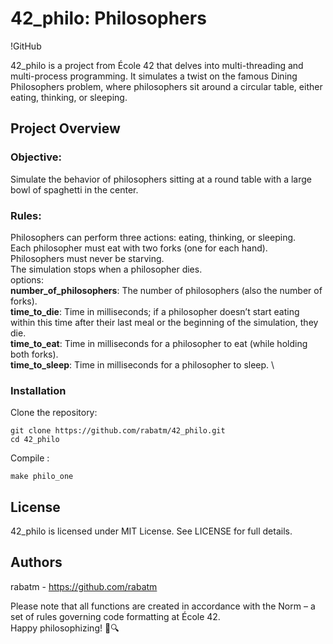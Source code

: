 # 42_philo: Philosophers
!GitHub

42_philo is a project from École 42 that delves into multi-threading and multi-process programming. It simulates a twist on the famous Dining Philosophers problem, where philosophers sit around a circular table, either eating, thinking, or sleeping.

## Project Overview
### Objective: 
Simulate the behavior of philosophers sitting at a round table with a large bowl of spaghetti in the center.
### Rules:
Philosophers can perform three actions: eating, thinking, or sleeping. \
Each philosopher must eat with two forks (one for each hand). \
Philosophers must never be starving. \
The simulation stops when a philosopher dies. \
options: \
**number_of_philosophers**: The number of philosophers (also the number of forks). \
**time_to_die**: Time in milliseconds; if a philosopher doesn’t start eating within this time after their last meal or the beginning of the simulation, they die. \
**time_to_eat**: Time in milliseconds for a philosopher to eat (while holding both forks). \
**time_to_sleep**: Time in milliseconds for a philosopher to sleep. \

### Installation
Clone the repository:
```
git clone https://github.com/rabatm/42_philo.git
cd 42_philo
```

Compile :
```
make philo_one
```

## License
42_philo is licensed under MIT License. See LICENSE for full details.

## Authors
rabatm - https://github.com/rabatm

Please note that all functions are created in accordance with the Norm – a set of rules governing code formatting at École 42. \
Happy philosophizing! 🍝🔍
